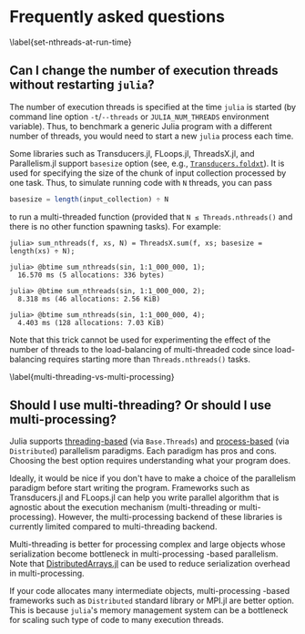 # Frequently asked questions

\label{set-nthreads-at-run-time}
## Can I change the number of execution threads without restarting `julia`?

The number of execution threads is specified at the time `julia` is
started (by command line option `-t`/`--threads` or
`JULIA_NUM_THREADS` environment variable).  Thus, to benchmark a
generic Julia program with a different number of threads, you would
need to start a new `julia` process each time.

Some libraries such as Transducers.jl, FLoops.jl, ThreadsX.jl, and
Parallelism.jl support `basesize` option (see, e.g.,
[`Transducers.foldxt`](https://juliafolds.github.io/Transducers.jl/dev/reference/manual/#Transducers.foldxt)).
It is used for specifying the size of the chunk of input collection
processed by one task.  Thus, to simulate running code with `N`
threads, you can pass

```julia
basesize = length(input_collection) ÷ N
```

to run a multi-threaded function (provided that `N ≤
Threads.nthreads()` and there is no other function spawning tasks).
For example:

```julia-repl
julia> sum_nthreads(f, xs, N) = ThreadsX.sum(f, xs; basesize = length(xs) ÷ N);

julia> @btime sum_nthreads(sin, 1:1_000_000, 1);
  16.570 ms (5 allocations: 336 bytes)

julia> @btime sum_nthreads(sin, 1:1_000_000, 2);
  8.318 ms (46 allocations: 2.56 KiB)

julia> @btime sum_nthreads(sin, 1:1_000_000, 4);
  4.403 ms (128 allocations: 7.03 KiB)
```

Note that this trick cannot be used for experimenting the effect of
the number of threads to the load-balancing of multi-threaded code
since load-balancing requires starting more than `Threads.nthreads()`
tasks.

\label{multi-threading-vs-multi-processing}
## Should I use multi-threading? Or should I use multi-processing?

Julia supports
[threading-based](https://docs.julialang.org/en/v1/manual/multi-threading/)
(via `Base.Threads`) and
[process-based](https://docs.julialang.org/en/v1/manual/distributed-computing/)
(via `Distributed`) parallelism paradigms.  Each paradigm has pros and
cons.  Choosing the best option requires understanding what your
program does.

Ideally, it would be nice if you don't have to make a choice of the
parallelism paradigm before start writing the program.  Frameworks
such as Transducers.jl and FLoops.jl can help you write parallel
algorithm that is agnostic about the execution mechanism
(multi-threading or multi-processing).  However, the multi-processing
backend of these libraries is currently limited compared to
multi-threading backend.

Multi-threading is better for processing complex and large objects
whose serialization become bottleneck in multi-processing -based
parallelism.  Note that
[DistributedArrays.jl](https://github.com/JuliaParallel/DistributedArrays.jl)
can be used to reduce serialization overhead in multi-processing.

If your code allocates many intermediate objects, multi-processing
-based frameworks such as `Distributed` standard library or MPI.jl are
better option.  This is because `julia`'s memory management system can
be a bottleneck for scaling such type of code to many execution
threads.
